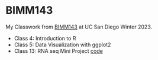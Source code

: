 # BIMM143

My Classwork from [BIMM143](https://github.com/denjigolous/BIMM143_github) at UC San Diego Winter 2023.

- Class 4: Introduction to R
- Class 5: Data Visualization with ggplot2
- Class 13: RNA seq Mini Project [code](https://github.com/denjigolous/BIMM143_github/blob/main/Class13/class13.qmd)
